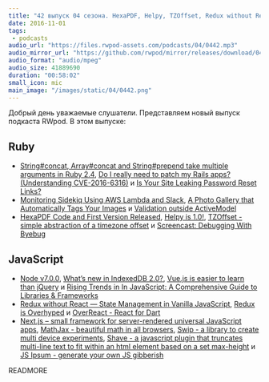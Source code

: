 ```yaml
---
title: "42 выпуск 04 сезона. HexaPDF, Helpy, TZOffset, Redux without React, Next.js, Swip, Shave, MathJax, JS Ipsum и прочее"
date: 2016-11-01
tags:
 - podcasts
audio_url: "https://files.rwpod-assets.com/podcasts/04/0442.mp3"
audio_mirror_url: "https://github.com/rwpod/mirror/releases/download/04.42/0442.mp3"
audio_format: "audio/mpeg"
audio_size: 41889690
duration: "00:58:02"
small_icon: mic
main_image: "/images/static/04/0442.png"
---
```


Добрый день уважаемые слушатели. Представляем новый выпуск подкаста RWpod. В этом выпуске:

## Ruby

 - [String#concat, Array#concat and String#prepend take multiple arguments in Ruby 2.4](http://blog.bigbinary.com/2016/10/28/string-array-concat-and-string-prepend-take-multiple-arguments-in-ruby-2-4.html), [Do I really need to patch my Rails apps? (Understanding CVE-2016-6316)](http://ducktypelabs.com/do-i-really-need-to-upgrade-my-rails-apps/) и [Is Your Site Leaking Password Reset Links?](https://robots.thoughtbot.com/is-your-site-leaking-password-reset-links)
 - [Monitoring Sidekiq Using AWS Lambda and Slack](http://brandonhilkert.com/blog/monitoring-sidekiq-using-aws-lambda-and-slack/), [A Photo Gallery that Automatically Tags Your Images](https://blog.rebased.pl/2016/10/25/computer-vision-2.html) и [Validation outside ActiveModel](http://blog.ragnarson.com/2016/10/26/validation-outside-activemodel.html)
 - [HexaPDF Code and First Version Released](http://gettalong.org/blog/2016/hexapdf-code-and-first-version-released.html), [Helpy is 1.0!](https://helpy.io/blog/helpy-1.0/), [TZOffset - simple abstraction of a timezone offset](https://github.com/molybdenum-99/tz_offset) и [Screencast: Debugging With Byebug](http://www.rubypigeon.com/posts/screencast-debugging-with-byebug/)

## JavaScript

 - [Node v7.0.0](https://nodejs.org/en/blog/release/v7.0.0/), [What’s new in IndexedDB 2.0?](https://hacks.mozilla.org/2016/10/whats-new-in-indexeddb-2-0/), [Vue.js is easier to learn than jQuery](https://medium.com/js-dojo/vue-js-is-easier-to-learn-than-jquery-abbbb9c12cf8) и [Rising Trends in In JavaScript: A Comprehensive Guide to Libraries & Frameworks](https://envato.com/blog/rising-trends-in-javascript/)
 - [Redux without React — State Management in Vanilla JavaScript](https://www.sitepoint.com/redux-without-react-state-management-vanilla-javascript/), [Redux is Overhyped](https://medium.com/@shakiba/redux-is-overhyped-3ad6e42b7730) и [OverReact - React for Dart](https://workiva.github.io/over_react/)
 - [Next.js – small framework for server-rendered universal JavaScript apps](https://zeit.co/blog/next), [MathJax - beautiful math in all browsers](https://www.mathjax.org/), [Swip - a library to create multi device experiments](https://github.com/paulsonnentag/swip), [Shave - a  javascript plugin that truncates multi-line text to fit within an html element based on a set max-height](https://dollarshaveclub.github.io/shave/) и [JS Ipsum - generate your own JS gibberish](http://jsipsum.lunarlogic.io/)

READMORE
